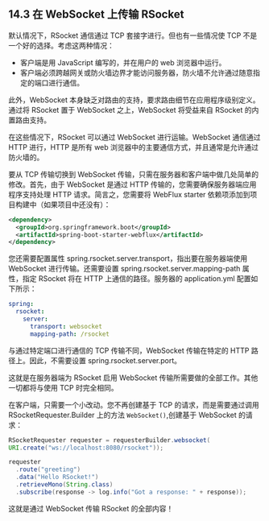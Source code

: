 ## 14.3 在 WebSocket 上传输 RSocket

默认情况下，RSocket 通信通过 TCP 套接字进行。但也有一些情况使 TCP 不是一个好的选择。考虑这两种情况：
* 客户端是用 JavaScript 编写的，并在用户的 web 浏览器中运行。
* 客户端必须跨越网关或防火墙边界才能访问服务器，防火墙不允许通过随意指定的端口进行通信。

此外，WebSocket 本身缺乏对路由的支持，要求路由细节在应用程序级别定义。通过将 RSocket 置于 WebSocket 之上，WebSocket 将受益来自 RSocket 的内置路由支持。

在这些情况下，RSocket 可以通过 WebSocket 进行运输。WebSocket 通信通过 HTTP 进行，HTTP 是所有 web 浏览器中的主要通信方式，并且通常是允许通过防火墙的。

要从 TCP 传输切换到 WebSocket 传输，只需在服务器和客户端中做几处简单的修改。首先，由于 WebSocket 是通过 HTTP 传输的，您需要确保服务器端应用程序支持处理 HTTP 请求。简言之，您需要将 WebFlux starter 依赖项添加到项目构建中（如果项目中还没有）：

```xml
<dependency>
  <groupId>org.springframework.boot</groupId>
  <artifactId>spring-boot-starter-webflux</artifactId>
</dependency>
```

您还需要配置属性 spring.rsocket.server.transport，指出要在服务器端使用 WebSocket 进行传输。还需要设置 spring.rsocket.server.mapping-path 属性，指定 RSocket 将在 HTTP 上通信的路径。服务器的 application.yml 配置如下所示：

```yaml
spring:
  rsocket:
    server:
      transport: websocket
      mapping-path: /rsocket
```

与通过特定端口进行通信的 TCP 传输不同，WebSocket 传输在特定的 HTTP 路径上。因此，不需要设置 spring.rsocket.server.port。

这就是在服务器端为 RSocket 启用 WebSocket 传输所需要做的全部工作。其他一切都将与使用 TCP 时完全相同。

在客户端，只需要一个小改动。您不再创建基于 TCP 的请求，而是需要通过调用 RSocketRequester.Builder 上的方法 `WebSocket()`,创建基于 WebSocket 的请求：

```java
RSocketRequester requester = requesterBuilder.websocket(
URI.create("ws://localhost:8080/rsocket"));

requester
  .route("greeting")
  .data("Hello RSocket!")
  .retrieveMono(String.class)
  .subscribe(response -> log.info("Got a response: " + response));
```

这就是通过 WebSocket 传输 RSocket 的全部内容！